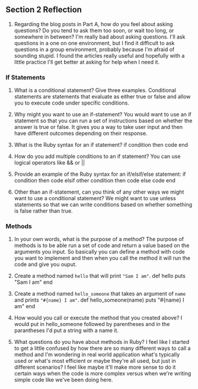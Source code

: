 ## Section 2 Reflection

1. Regarding the blog posts in Part A, how do you feel about asking questions? Do you tend to ask them too soon, or wait too long, or somewhere in between? I'm really bad about asking questions. I'll ask questions in a one on one environment, but I find it difficult to ask questions in a group environment, probably because I'm afraid of sounding stupid. I found the articles really useful and hopefully with a little practice I'll get better at asking for help when I need it.

### If Statements

1. What is a conditional statement? Give three examples. Conditional statements are statements that evaluate as either true or false and allow you to execute code under specific conditions.

1. Why might you want to use an if-statement? You would want to use an if statement so that you can run a set of instructions based on whether the answer is true or false. It gives you a way to take user input and then have different outcomes depending on their response.

1. What is the Ruby syntax for an if statement?
if condition
  then code
end

1. How do you add multiple conditions to an if statement? You can use logical operators like && or ||

1. Provide an example of the Ruby syntax for an if/elsif/else statement:
if condition
  then code
elsif other condition
  then code
else
  code
end

1. Other than an if-statement, can you think of any other ways we might want to use a conditional statement? We might want to use unless statements so that we can write conditions based on whether something is false rather than true.

### Methods

1. In your own words, what is the purpose of a method? The purpose of methods is to be able run a set of code and return a value based on the arguments you input. So basically you can define a method with code you want to implement and then when you call the method it will run the code and give you ouput.

1. Create a method named `hello` that will print `"Sam I am"`.
def hello
  puts "Sam I am"
end

1. Create a method named `hello_someone` that takes an argument of `name` and prints `"#{name} I am"`.
def hello_someone(name)
  puts "#{name} I am"
end


1. How would you call or execute the method that you created above? I would put in hello_someone followed by parentheses and in the parantheses I'd put a string with a name it.

1. What questions do you have about methods in Ruby? I feel like I started to get a little confused by how there are so many different ways to call a method and I'm wondering in real world application what's typically used or what's most efficient or maybe they're all used, but just in different scenarios? I feel like maybe it'll make more sense to do it certain ways when the code is more complex versus when we're writing simple code like we've been doing here.
